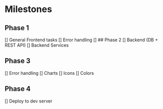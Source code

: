 # Milestones 

## Phase 1
[] General Frontend tasks
[] Error handling
[] ## Phase 2
[] Backend (DB + REST API)
[] Backend Services
## Phase 3
[] Error handling
[] Charts
[] Icons
[] Colors
## Phase 4
[] Deploy to dev server
